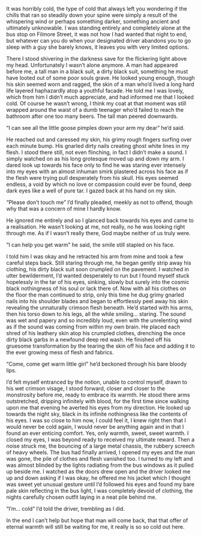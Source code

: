 It was horribly cold, the type of cold that always left you wondering if the chills that ran so steadily down your spine were simply a result of the whispering wind or perhaps something darker, something ancient and ultimately unknowable. I was standing entirely and completely alone at the bus stop on Filmore Street, it was not how I had wanted that night to end, but whatever can you do when your designated driver abandons you to go sleep with a guy she barely knows, it leaves you with very limited options.

There I stood shivering in the darkness save for the flickering light above my head. Unfortunately I wasn’t alone anymore. A man had appeared before me, a tall man in a black suit, a dirty black suit, something he must have looted out of some poor souls grave. He looked young enough, though his skin seemed worn and ragged, the skin of a man who’d lived a long hard life layered haphazardly atop a youthful facade. He told me I was lovely, which from him I didn’t much appreciate, and had informed me that I looked cold. Of course he wasn’t wrong, I think my coat at that moment was still wrapped around the waist of a dumb teenager who’d failed to reach the bathroom after one too many beers. The tall man peered downwards.

“I can see all the little goose pimples down your arm my dear” he’d said.

He reached out and caressed my skin, his grimy rough fingers surfing over each minute bump. His gnarled dirty nails creating ghost white lines in my flesh. I stood there still, not even flinching, in fact I didn’t make a sound. I simply watched on as his long grotesque moved up and down my arm. I dared look up towards his face only to find he was staring ever intensely into my eyes with an almost inhuman smirk plastered across his face as if the flesh were trying pull desperately from his skull. His eyes seemed endless, a void by which no love or compassion could ever be found, deep dark eyes like a well of pure tar. I gazed back at his hand on my skin.

“Please don’t touch me” I’d finally pleaded, meekly as not to offend, though why that was a concern of mine I hardly know. 

He ignored me entirely and so I glanced back towards his eyes and came to a realisation. He wasn’t looking at me, not really, no he was looking right through me. As if I wasn’t really there, God maybe neither of us truly were.  

“I can help you get warm” he said, the smile still stapled on his face.

I told him I was okay and he retracted his arm from mine and took a few careful steps back. Still staring through me, he began gently strip away his clothing, his dirty black suit soon crumpled on the pavement. I watched in utter bewilderment, I’d wanted desperately to run but I found myself stuck hopelessly in the tar of his eyes, sinking, slowly but surely into the cosmic black nothingness of his soul or lack there of. Now with all his clothes on the floor the man continued to strip, only this time he dug grimy gnarled nails into his shoulder blades and began to effortlessly peel away his skin revealing the unnaturally crimson flesh beneath. He’d started with his arms, then his torso down to his legs, all the while smiling… staring. The sound was wet and papery and so incredibly loud, even with the unrelenting wind as if the sound was coming from within my own brain. He placed each shred of his leathery skin atop his crumpled clothes, drenching the once dirty black garbs in a newfound deep red wash. He finished off his gruesome transformation by the tearing the skin off his face and adding it to the ever growing mess of flesh and fabrics.

“Come, come get warm little girl” he’d beckoned through his bare bloody lips.

I’d felt myself entranced by the notion, unable to control myself, drawn to his wet crimson visage, I stood forward, closer and closer to the monstrosity before me, ready to embrace its warmth. He stood there arms outstretched, dripping infinitely with blood, for the first time since walking upon me that evening he averted his eyes from my direction. He looked up towards the night sky, black in its infinite nothingness like the contents of his eyes. I was so close to him now, I could feel it, I knew right then that I would never be cold again, I would never be anything again and in that I found an ever enticing comfort. Yes, only warmth, sweet, sweet warmth. I closed my eyes, I was beyond ready to received my ultimate reward. Then a noise struck me, the bouncing of a large metal chassis, the rubbery screech of heavy wheels. The bus had finally arrived, I opened my eyes and the man was gone, the pile of clothes and flesh vanished too. I turned to my left and was almost blinded by the lights radiating from the bus windows as it pulled up beside me. I watched as the doors drew open and the driver looked me up and down asking if I was okay, he offered me his jacket which I thought was sweet yet unusual gesture until I’d followed his eyes and found my bare pale skin reflecting in the bus light, I was completely devoid of clothing, the nights carefully chosen outfit laying in a neat pile behind me. 

“I’m… cold” I’d told the driver, trembling as I did.

In the end I can’t help but hope that man will come back, that that offer of eternal warmth will still be waiting for me, it really is so so cold out here.

